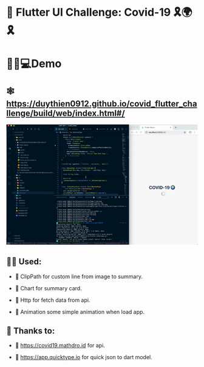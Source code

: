 # 🐋 Flutter UI Challenge: Covid-19 🎗🌍🎗

# 👨‍💻💻Demo

## 🕸 https://duythien0912.github.io/covid_flutter_challenge/build/web/index.html#/


![alt text](https://raw.githubusercontent.com/duythien0912/covid_flutter_challenge/master/ezgif.com-video-to-gif.gif)


## 🙋‍♂️ Used: 

- 🌟 ClipPath for custom line from image to summary.

- 🌟 Chart for summary card.

- 🌟 Http for fetch data from api.

- 🌟 Animation some simple animation when load app.


## 💪 Thanks to:

- 🙏 https://covid19.mathdro.id for api.

- 🙏 https://app.quicktype.io for quick json to dart model.
